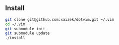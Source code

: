 ## Install

```bash
git clone git@github.com:xaizek/dotvim.git ~/.vim
cd ~/.vim
git submodule init
git submodule update
./install
```
